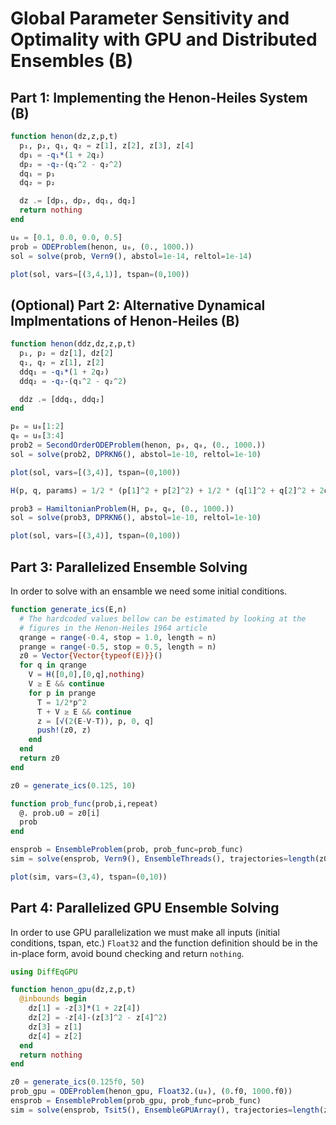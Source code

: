 # Global Parameter Sensitivity and Optimality with GPU and Distributed Ensembles (B)

## Part 1: Implementing the Henon-Heiles System (B)

```julia
function henon(dz,z,p,t)
  p₁, p₂, q₁, q₂ = z[1], z[2], z[3], z[4]
  dp₁ = -q₁*(1 + 2q₂)
  dp₂ = -q₂-(q₁^2 - q₂^2)
  dq₁ = p₁
  dq₂ = p₂

  dz .= [dp₁, dp₂, dq₁, dq₂]
  return nothing
end

u₀ = [0.1, 0.0, 0.0, 0.5]
prob = ODEProblem(henon, u₀, (0., 1000.))
sol = solve(prob, Vern9(), abstol=1e-14, reltol=1e-14)

plot(sol, vars=[(3,4,1)], tspan=(0,100))
```

## (Optional) Part 2: Alternative Dynamical Implmentations of Henon-Heiles (B)

```julia
function henon(ddz,dz,z,p,t)
  p₁, p₂ = dz[1], dz[2]
  q₁, q₂ = z[1], z[2]
  ddq₁ = -q₁*(1 + 2q₂)
  ddq₂ = -q₂-(q₁^2 - q₂^2)

  ddz .= [ddq₁, ddq₂]
end

p₀ = u₀[1:2]
q₀ = u₀[3:4]
prob2 = SecondOrderODEProblem(henon, p₀, q₀, (0., 1000.))
sol = solve(prob2, DPRKN6(), abstol=1e-10, reltol=1e-10)

plot(sol, vars=[(3,4)], tspan=(0,100))

H(p, q, params) = 1/2 * (p[1]^2 + p[2]^2) + 1/2 * (q[1]^2 + q[2]^2 + 2q[1]^2 * q[2] - 2/3*q[2]^3)

prob3 = HamiltonianProblem(H, p₀, q₀, (0., 1000.))
sol = solve(prob3, DPRKN6(), abstol=1e-10, reltol=1e-10)

plot(sol, vars=[(3,4)], tspan=(0,100))
```

## Part 3: Parallelized Ensemble Solving

In order to solve with an ensamble we need some initial conditions.
```julia
function generate_ics(E,n)
  # The hardcoded values bellow can be estimated by looking at the
  # figures in the Henon-Heiles 1964 article
  qrange = range(-0.4, stop = 1.0, length = n)
  prange = range(-0.5, stop = 0.5, length = n)
  z0 = Vector{Vector{typeof(E)}}()
  for q in qrange
    V = H([0,0],[0,q],nothing)
    V ≥ E && continue
    for p in prange
      T = 1/2*p^2
      T + V ≥ E && continue
      z = [√(2(E-V-T)), p, 0, q]
      push!(z0, z)
    end
  end
  return z0
end

z0 = generate_ics(0.125, 10)

function prob_func(prob,i,repeat)
  @. prob.u0 = z0[i]
  prob
end

ensprob = EnsembleProblem(prob, prob_func=prob_func)
sim = solve(ensprob, Vern9(), EnsembleThreads(), trajectories=length(z0))

plot(sim, vars=(3,4), tspan=(0,10))
```

## Part 4: Parallelized GPU Ensemble Solving

In order to use GPU parallelization we must make all inputs
(initial conditions, tspan, etc.) `Float32` and the function
definition should be in the in-place form, avoid bound checking and
return `nothing`.

```julia
using DiffEqGPU

function henon_gpu(dz,z,p,t)
  @inbounds begin
    dz[1] = -z[3]*(1 + 2z[4])
    dz[2] = -z[4]-(z[3]^2 - z[4]^2)
    dz[3] = z[1]
    dz[4] = z[2]
  end
  return nothing
end

z0 = generate_ics(0.125f0, 50)
prob_gpu = ODEProblem(henon_gpu, Float32.(u₀), (0.f0, 1000.f0))
ensprob = EnsembleProblem(prob_gpu, prob_func=prob_func)
sim = solve(ensprob, Tsit5(), EnsembleGPUArray(), trajectories=length(z0))
```
